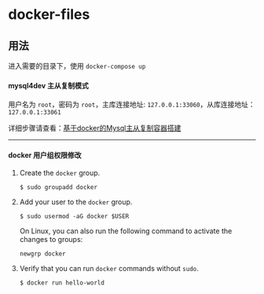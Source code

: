# docker-files

## 用法

进入需要的目录下，使用 `docker-compose up`

####  mysql4dev 主从复制模式

用户名为 `root`，密码为 `root`，主库连接地址: `127.0.0.1:33060`，从库连接地址：`127.0.0.1:33061`  

详细步骤请查看：[基于docker的Mysql主从复制容器搭建
](https://www.jianshu.com/p/b778f8236b10)

--------

#### docker 用户组权限修改

1. Create the `docker` group.

    `$ sudo groupadd docker`

2. Add your user to the `docker` group.

    `$ sudo usermod -aG docker $USER`

    On Linux, you can also run the following command to activate the changes to groups:

    `newgrp docker`

3. Verify that you can run `docker` commands without `sudo`.

    `$ docker run hello-world`
